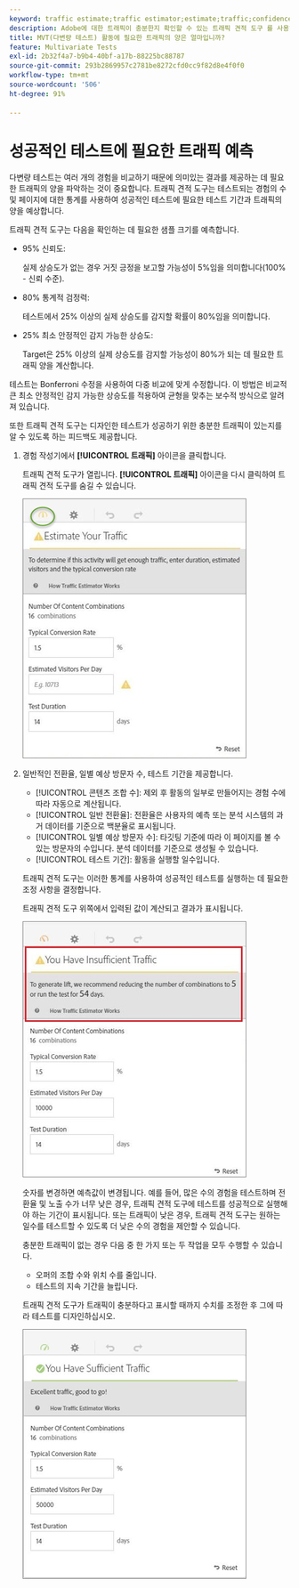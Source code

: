```yaml
---
keyword: traffic estimate;traffic estimator;estimate;traffic;confidence;statistical power;lift;bonferroni;conversion rate;visitors per day;duration
description: Adobe에 대한 트래픽이 충분한지 확인할 수 있는 트래픽 견적 도구 를 사용하는 방법을 알아봅니다 [!DNL Target] 성공할 다변량 테스트 활동.
title: MVT(다변량 테스트) 활동에 필요한 트래픽의 양은 얼마입니까?
feature: Multivariate Tests
exl-id: 2b32f4a7-b9b4-40bf-a17b-88225bc88787
source-git-commit: 293b2869957c2781be8272cfd0cc9f82d8e4f0f0
workflow-type: tm+mt
source-wordcount: '506'
ht-degree: 91%

---
```


# 성공적인 테스트에 필요한 트래픽 예측

다변량 테스트는 여러 개의 경험을 비교하기 때문에 의미있는 결과를 제공하는 데 필요한 트래픽의 양을 파악하는 것이 중요합니다. 트래픽 견적 도구는 테스트되는 경험의 수 및 페이지에 대한 통계를 사용하여 성공적인 테스트에 필요한 테스트 기간과 트래픽의 양을 예상합니다.

트래픽 견적 도구는 다음을 확인하는 데 필요한 샘플 크기를 예측합니다.

* 95% 신뢰도:

   실제 상승도가 없는 경우 거짓 긍정을 보고할 가능성이 5%임을 의미합니다(100% - 신뢰 수준).
* 80% 통계적 검정력:

   테스트에서 25% 이상의 실제 상승도를 감지할 확률이 80%임을 의미합니다.
* 25% 최소 안정적인 감지 가능한 상승도:

   Target은 25% 이상의 실제 상승도를 감지할 가능성이 80%가 되는 데 필요한 트래픽 양을 계산합니다.

테스트는 Bonferroni 수정을 사용하여 다중 비교에 맞게 수정합니다. 이 방법은 비교적 큰 최소 안정적인 감지 가능한 상승도를 적용하여 균형을 맞추는 보수적 방식으로 알려져 있습니다.

또한 트래픽 견적 도구는 디자인한 테스트가 성공하기 위한 충분한 트래픽이 있는지를 알 수 있도록 하는 피드백도 제공합니다.

1. 경험 작성기에서 **[!UICONTROL 트래픽]** 아이콘을 클릭합니다.

   트래픽 견적 도구가 열립니다. **[!UICONTROL 트래픽]** 아이콘을 다시 클릭하여 트래픽 견적 도구를 숨길 수 있습니다.

   ![estimatorempty 이미지](assets/estimatorempty.png)

1. 일반적인 전환율, 일별 예상 방문자 수, 테스트 기간을 제공합니다.

   * [!UICONTROL 콘텐츠 조합 수]: 제외 후 활동의 일부로 만들어지는 경험 수에 따라 자동으로 계산됩니다.
   * [!UICONTROL 일반 전환율]: 전환율은 사용자의 예측 또는 분석 시스템의 과거 데이터를 기준으로 백분율로 표시됩니다.
   * [!UICONTROL 일별 예상 방문자 수]: 타깃팅 기준에 따라 이 페이지를 볼 수 있는 방문자의 수입니다. 분석 데이터를 기준으로 생성될 수 있습니다.
   * [!UICONTROL 테스트 기간]: 활동을 실행할 일수입니다.

   트래픽 견적 도구는 이러한 통계를 사용하여 성공적인 테스트를 실행하는 데 필요한 조정 사항을 결정합니다.

   트래픽 견적 도구 위쪽에서 입력된 값이 계산되고 결과가 표시됩니다.

   ![estimatorinsufficient 이미지](assets/estimatorinsufficient.png)

   숫자를 변경하면 예측값이 변경됩니다. 예를 들어, 많은 수의 경험을 테스트하며 전환율 및 노출 수가 너무 낮은 경우, 트래픽 견적 도구에 테스트를 성공적으로 실행해야 하는 기간이 표시됩니다. 또는 트래픽이 낮은 경우, 트래픽 견적 도구는 원하는 일수를 테스트할 수 있도록 더 낮은 수의 경험을 제안할 수 있습니다.

   충분한 트래픽이 없는 경우 다음 중 한 가지 또는 두 작업을 모두 수행할 수 있습니다.

   * 오퍼의 조합 수와 위치 수를 줄입니다.
   * 테스트의 지속 기간을 늘립니다.

   트래픽 견적 도구가 트래픽이 충분하다고 표시할 때까지 수치를 조정한 후 그에 따라 테스트를 디자인하십시오.

   ![estimatorok 이미지](assets/estimatorok.png)
